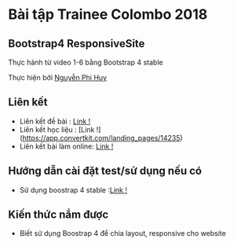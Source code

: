 # Bài tập Trainee Colombo 2018

## Bootstrap4 ResponsiveSite

Thực hành từ video 1-6 bằng Bootstrap 4 stable

Thực hiện bởi [Nguyễn Phi Huy](https://github.com/huynhan147)

## Liên kết

- Liên kết đề bài : [ Link !](https://www.youtube.com/playlist?list=PLUoqTnNH-2XyNhhLuYrrmrmV46jVw6RHF)
- Liên kết học liệu : [Link !] (https://app.convertkit.com/landing_pages/14235)
- Liên kết bài làm online: [Link !](https://huynhan147.github.io/BS4ResponsiveSite_NguyenPhiHuy/)

## Hướng dẫn cài đặt test/sử dụng nếu có

- Sử dụng boostrap 4 stable :[Link !](https://getbootstrap.com/docs/4.0/getting-started/download/)

## Kiến thức nắm được

- Biết sử dụng Boostrap 4 để chia layout, responsive cho website

